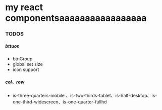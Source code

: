 # my react componentsaaaaaaaaaaaaaaaaa

### TODOS
##### bttuon
- btnGroup
- global set size
- icon support

##### col、row

- is-three-quarters-mobile 、is-two-thirds-tablet、is-half-desktop、is-one-third-widescreen、is-one-quarter-fullhd
